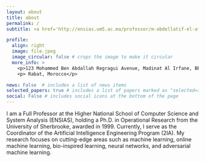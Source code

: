 ```yaml
---
layout: about
title: about
permalink: /
subtitle: <a href='http://ensias.um5.ac.ma/professor/m-abdellatif-el-afia'>ENSIAS, MOHAMMED V UNIVERSITY IN RABAT </a>.

profile:
  align: right
  image: file.jpeg
  image_circular: false # crops the image to make it circular
  more_info: >
    <p>123 Mohammed Ben Abdallah Regragui Avenue, Madinat Al Irfane, BP 713, Agdal</p> 
    <p> Rabat, Morocco</p>

news: False  # includes a list of news items
selected_papers: true # includes a list of papers marked as "selected={true}"
social: False # includes social icons at the bottom of the page
---
```


I am a Full Professor at the Higher National School of Computer Science and System Analysis (ENSIAS), holding a Ph.D. in Operational Research from the University of Sherbrooke, awarded in 1999. Currently, I serve as the Coordinator of the Artificial Intelligence Engineering Program (2IA). My research focuses on cutting-edge areas such as machine learning, online machine learning, bio-inspired learning, neural networks, and adversarial machine learning.

